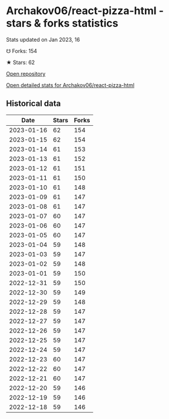 # Archakov06/react-pizza-html - stars & forks statistics

Stats updated on Jan 2023, 16

☋ Forks: 154

★ Stars: 62

[Open repository](https://github.com/Archakov06/react-pizza-html)

[Open detailed stats for Archakov06/react-pizza-html](https://reviewgithub.com/rep/Archakov06/react-pizza-html)

## Historical data
| Date | Stars | Forks |
|------|-------|-------|
| 2023-01-16 | 62 | 154 | 
| 2023-01-15 | 62 | 154 | 
| 2023-01-14 | 61 | 153 | 
| 2023-01-13 | 61 | 152 | 
| 2023-01-12 | 61 | 151 | 
| 2023-01-11 | 61 | 150 | 
| 2023-01-10 | 61 | 148 | 
| 2023-01-09 | 61 | 147 | 
| 2023-01-08 | 61 | 147 | 
| 2023-01-07 | 60 | 147 | 
| 2023-01-06 | 60 | 147 | 
| 2023-01-05 | 60 | 147 | 
| 2023-01-04 | 59 | 148 | 
| 2023-01-03 | 59 | 147 | 
| 2023-01-02 | 59 | 148 | 
| 2023-01-01 | 59 | 150 | 
| 2022-12-31 | 59 | 150 | 
| 2022-12-30 | 59 | 149 | 
| 2022-12-29 | 59 | 148 | 
| 2022-12-28 | 59 | 147 | 
| 2022-12-27 | 59 | 147 | 
| 2022-12-26 | 59 | 147 | 
| 2022-12-25 | 59 | 147 | 
| 2022-12-24 | 59 | 147 | 
| 2022-12-23 | 60 | 147 | 
| 2022-12-22 | 60 | 147 | 
| 2022-12-21 | 60 | 147 | 
| 2022-12-20 | 59 | 146 | 
| 2022-12-19 | 59 | 146 | 
| 2022-12-18 | 59 | 146 | 

